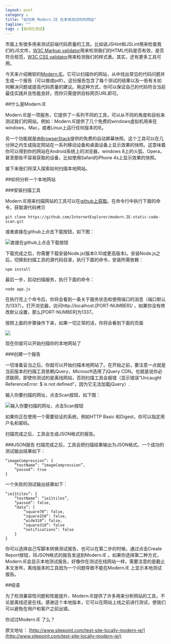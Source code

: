 ```yaml
---
layout: post
category : 
title: "如何用 Modern.IE 在本地测试你的网站"
tagline: ""
tags : [自动化测试]
---
```


市面上有很多用来测试前端代码质量的工具。比如说JSHint和JSLint用来检查我们的JS文件，[W3C Markup validator](http://validator.w3.org/)用来检测我们的HTML代码是否有效，是否符合规范，[W3C CSS validator](http://jigsaw.w3.org/css-validator/)用来检测我们的样式表。其实，还有更多工具可用。

今天来介绍微软的[Modern.IE](http://modern.ie/)。它可以扫描你的网站，从中找出常见的代码问题并生成一个报告（可以做成pdf）。这份报告包含了每个测试的结果以及一些有关如何解决问题或提高代码质量的建议。用这种方式，你可以保证自己的代码符合当前最佳实践并且性能良好。而你只需提供目标网页URL即可。

##什么是Modern.IE

Modern.IE是一项服务，它提供了一系列不同的工具，可以从不同的角度和目标来测试我们的网站。例如：Modern.IE提供了几个免费的windows虚拟机用来在windows，Mac，或者Linux上运行任何版本的IE。

另一个功能就是由[BrowserStack](http://www.browserstack.com/)提供的免费的自动屏幕快照。这个工具可以在几分钟之内生成指定网站在一系列移动设备和桌面设备上显示效果的快照。这意味着你可以得到你的网站在Android系统上的浏览器，windows 8上的火狐、Opera，甚至那些不容易获取的设备，比如使用Safari的iPhone 4s上显示效果的快照。

接下来我们将深入探索如何扫描本地网站。

##如何分析一个本地网站

###安装扫描工具

Modern.IE用来扫描网站的工具可以在[github上获取](https://github.com/InternetExplorer/modern.IE-static-code-scan/)。在命令行中执行下面的命令，获取源代码拷贝

    git clone https://github.com/InternetExplorer/modern.IE-static-code-scan.git
    
或者直接在github上点击下载按钮，如下图：

![直接在github上点击下载按钮](http://dab1nmslvvntp.cloudfront.net/wp-content/uploads/2014/08/1407913254download-source-button.png)

下载完成之后，你需要下载安装Node.js(版本0.10或更高版本)。安装Node.js之后，切换到扫描工具的源代码目录，执行下面的命令，安装所需依赖：

    npm install
    
最后一步，启动扫描服务，执行下面的命令：

    node app.js
    
在执行完上个命令后，你将会看到一条关于服务状态和使用端口的消息（端口默认为1337）。打开浏览器，访问http://localhost:[PORT-NUMBER]/ ，如果你没有修改默认设置，那么[PORT-NUMBER]为1337。

按照上面的步骤操作下来，如果一切正常的话，你将会看到下面的页面

![](http://dab1nmslvvntp.cloudfront.net/wp-content/uploads/2014/08/1407913396offline-scan-tool.png) 

现在你就可以开始扫描你的本地网站了

###创建一个报告

一切准备妥当之后，你就可以开始扫描本地网站了。在开始之前，要注意一点就是当前版本的扫描工具依赖jQuery，Microsoft选用了jQuery CDN。也就是说你必须联网，即使你测试的是离线网站，否则扫描工具会报错（显示错误“Uncaught ReferenceError: $ is not defined”，因为它无法加载jQuery）.

输入你要扫描的网址，点击Scan按钮，如下图：

![输入你要扫描的网址，点击Scan按钮](http://dab1nmslvvntp.cloudfront.net/wp-content/uploads/2014/08/1407913422scanning-an-offline-page.png)

如果你正在使用一个需要验证的系统，例如HTTP Basic 和Digest，你可以指定用户名和密码。

扫描完成之后，工具会生成JSON格式的报告。

###JSON报告
扫描完成之后，工具会把扫描结果输出为JSON格式。一个成功的测试输出结果如下：

    “imageCompression”: {
        “testName”: “imageCompression”,
        “passed”: true
    }

一个失败的测试输出结果如下：

    “ie11tiles”: {
    	“testName”: “ie11tiles”,
    	“passed”: false,
    	“data”: {
    		“square70”: false,
    		“square150”: false,
    		“wide310”: false,
    		“square310”: false
    		“notifications”: false
    	}
    }
    
你可以选择自己写脚本转换测试报告，也可以在第二步的时候，通过点击Create Report按钮，将JSON格式的报告发送到Modern.IE 。如果你选择第二种方式，Modern.IE会显示本地测试报告，好像你在测试在线网站一样。需要注意的是截止本文发布，离线版本的工具因为一个问题导致不能在Modern.IE 上显示本地测试报告。

##结语

为了检测兼容性问题和性能提升，Modern.IE提供了许多用来分析网站的工具，不论是离线还是在线。感谢这个本地版本，它可以在网站上线之前进行测试，使我们可以避免在用户和客户之前出错。

你试过Modern.IE 了么？

原文地址： [http://www.sitepoint.com/test-site-locally-modern-ie/](http://www.sitepoint.com/test-site-locally-modern-ie/)